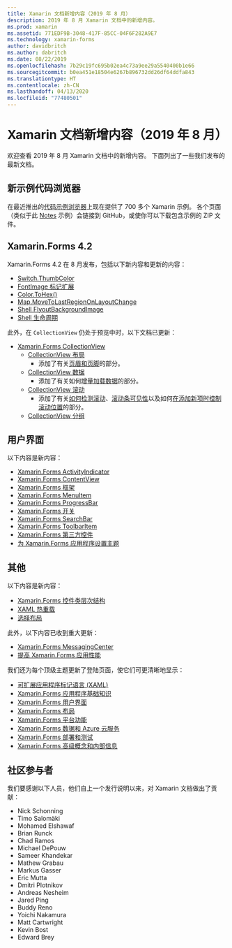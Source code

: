 ```yaml
---
title: Xamarin 文档新增内容（2019 年 8 月）
description: 2019 年 8 月 Xamarin 文档中的新增内容。
ms.prod: xamarin
ms.assetid: 771EDF9B-3048-417F-85CC-04F6F282A9E7
ms.technology: xamarin-forms
author: davidbritch
ms.author: dabritch
ms.date: 08/22/2019
ms.openlocfilehash: 7b29c19fc695b02ea4c73a9ee29a5540400b1e66
ms.sourcegitcommit: b0ea451e18504e6267b896732dd26df64ddfa843
ms.translationtype: HT
ms.contentlocale: zh-CN
ms.lasthandoff: 04/13/2020
ms.locfileid: "77480501"
---
```

# <a name="xamarin-docs-whats-new-august-2019"></a>Xamarin 文档新增内容（2019 年 8 月）

欢迎查看 2019 年 8 月 Xamarin 文档中的新增内容。 下面列出了一些我们发布的最新文档。

## <a name="new-sample-code-browser"></a>新示例代码浏览器

在最近推出的[代码示例浏览器](https://docs.microsoft.com/samples/browse/?products=xamarin)上现在提供了 700 多个 Xamarin 示例。 各个页面（类似于此 [Notes](https://docs.microsoft.com/samples/xamarin/xamarin-forms-samples/getstarted-notes-singlepage/) 示例）会链接到 GitHub，或使你可以下载包含示例的 ZIP 文件。

## <a name="xamarinforms-42"></a>Xamarin.Forms 4.2

Xamarin.Forms 4.2 在 8 月发布，包括以下新内容和更新的内容：

- [Switch.ThumbColor](~/xamarin-forms/user-interface/switch.md#switch-appearance)
- [FontImage 标记扩展](~/xamarin-forms/xaml/markup-extensions/consuming.md#fontimage-markup-extension)
- [Color.ToHex()](~/xamarin-forms/user-interface/colors.md#additional-methods)
- [Map.MoveToLastRegionOnLayoutChange](~/xamarin-forms/user-interface/map/map.md#maintain-map-region-on-layout-change)
- [Shell FlyoutBackgroundImage](~/xamarin-forms/app-fundamentals/shell/flyout.md#flyout-background-image)
- [Shell 生命周期](~/xamarin-forms/app-fundamentals/shell/lifecycle.md)

此外，在 `CollectionView` 仍处于预览中时，以下文档已更新：

- [Xamarin.Forms CollectionView](~/xamarin-forms/user-interface/collectionview/index.md)
  - [CollectionView 布局](~/xamarin-forms/user-interface/collectionview/layout.md)
    - 添加了有关[页眉和页脚](~/xamarin-forms/user-interface/collectionview/layout.md#headers-and-footers)的部分。
  - [CollectionView 数据](~/xamarin-forms/user-interface/collectionview/populate-data.md)
    - 添加了有关如何[增量加载数据](~/xamarin-forms/user-interface/collectionview/populate-data.md#load-data-incrementally)的部分。
  - [CollectionView 滚动](~/xamarin-forms/user-interface/collectionview/scrolling.md)
    - 添加了有关[如何检测滚动](~/xamarin-forms/user-interface/collectionview/scrolling.md#detect-scrolling)、[滚动条可见性](~/xamarin-forms/user-interface/collectionview/scrolling.md#scroll-bar-visibility)以及如何[在添加新项时控制滚动位置](~/xamarin-forms/user-interface/collectionview/scrolling.md#control-scroll-position-when-new-items-are-added)的部分。
  - [CollectionView 分组](~/xamarin-forms/user-interface/collectionview/grouping.md)

## <a name="user-interface"></a>用户界面

以下内容是新内容：

- [Xamarin.Forms ActivityIndicator](~/xamarin-forms/user-interface/activityindicator.md)
- [Xamarin.Forms ContentView](~/xamarin-forms/user-interface/layouts/contentview.md)
- [Xamarin.Forms 框架](~/xamarin-forms/user-interface/layouts/frame.md)
- [Xamarin.Forms MenuItem](~/xamarin-forms/user-interface/menuitem.md)
- [Xamarin.Forms ProgressBar](~/xamarin-forms/user-interface/progressbar.md)
- [Xamarin.Forms 开关](~/xamarin-forms/user-interface/switch.md)
- [Xamarin.Forms SearchBar](~/xamarin-forms/user-interface/searchbar.md)
- [Xamarin.Forms ToolbarItem](~/xamarin-forms/user-interface/toolbaritem.md)
- [Xamarin.Forms 第三方控件](~/xamarin-forms/user-interface/controls/thirdparty.md)
- [为 Xamarin.Forms 应用程序设置主题](~/xamarin-forms/user-interface/theming/theming.md)

## <a name="other"></a>其他

以下内容是新内容：

- [Xamarin.Forms 控件类层次结构](~/xamarin-forms/internals/class-hierarchy.md)
- [XAML 热重载](~/xamarin-forms/xaml/hot-reload.md)
- [选择布局](~/xamarin-forms/user-interface/layouts/choose-layout.md)

此外，以下内容已收到重大更新：

- [Xamarin.Forms MessagingCenter](~/xamarin-forms/app-fundamentals/messaging-center.md)
- [提高 Xamarin.Forms 应用性能](~/xamarin-forms/deploy-test/performance.md)

我们还为每个顶级主题更新了登陆页面，使它们可更清晰地显示：

- [可扩展应用程序标记语言 (XAML)](~/xamarin-forms/xaml/index.yml)
- [Xamarin.Forms 应用程序基础知识](~/xamarin-forms/app-fundamentals/index.yml)
- [Xamarin.Forms 用户界面](~/xamarin-forms/user-interface/index.yml)
- [Xamarin.Forms 布局](~/xamarin-forms/user-interface/layouts/index.yml)
- [Xamarin.Forms 平台功能](~/xamarin-forms/platform/index.yml)
- [Xamarin.Forms 数据和 Azure 云服务](~/xamarin-forms/data-cloud/index.yml)
- [Xamarin.Forms 部署和测试](~/xamarin-forms/deploy-test/index.yml)
- [Xamarin.Forms 高级概念和内部信息](~/xamarin-forms/internals/index.md)

## <a name="community-contributors"></a>社区参与者

我们要感谢以下人员，他们自上一个发行说明以来，对 Xamarin 文档做出了贡献：

- Nick Schonning
- Timo Salomäki
- Mohamed Elshawaf
- Brian Runck
- Chad Ramos
- Michael DePouw
- Sameer Khandekar
- Mathew Grabau
- Markus Gasser
- Eric Mutta
- Dmitri Plotnikov
- Andreas Nesheim
- Jared Ping
- Buddy Reno
- Yoichi Nakamura
- Matt Cartwright
- Kevin Bost
- Edward Brey
